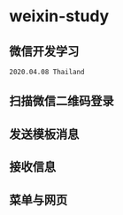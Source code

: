 # weixin-study

## 微信开发学习

    2020.04.08 Thailand
    
## 扫描微信二维码登录

## 发送模板消息

## 接收信息

## 菜单与网页

